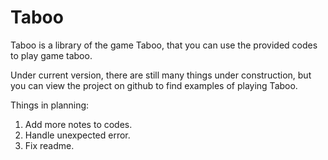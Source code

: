 # Taboo

Taboo is a library of the game Taboo, that you can use the provided codes to play game taboo.

Under current version, there are still many things under construction, but you can view the project on github to find examples of playing Taboo.

Things in planning:

1. Add more notes to codes.
2. Handle unexpected error.
3. Fix readme.
